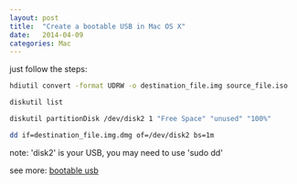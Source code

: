```yaml
---
layout: post
title:  "Create a bootable USB in Mac OS X"
date:   2014-04-09
categories: Mac
---
```


just follow the steps:

```bash
hdiutil convert -format UDRW -o destination_file.img source_file.iso
```

```bash
diskutil list
```

```bash
diskutil partitionDisk /dev/disk2 1 "Free Space" "unused" "100%"
```

```bash
dd if=destination_file.img.dmg of=/dev/disk2 bs=1m
```

note: 'disk2' is your USB, you may need to use 'sudo dd'

see more: <a href="http://blog.tinned-software.net/create-bootable-usb-stick-from-iso-in-mac-os-x/" target="_blank">bootable usb</a>